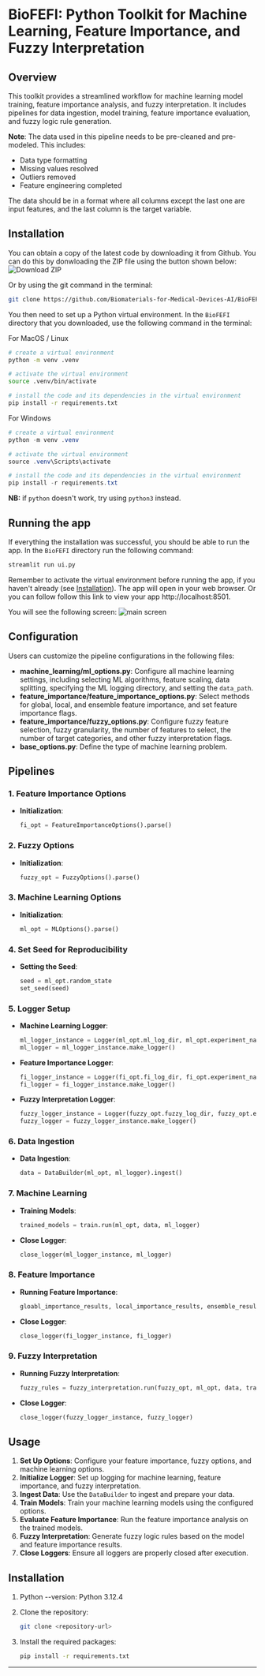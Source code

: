 # BioFEFI: Python Toolkit for Machine Learning, Feature Importance, and Fuzzy Interpretation

## Overview

This toolkit provides a streamlined workflow for machine learning model training, feature importance analysis, and fuzzy interpretation. It includes pipelines for data ingestion, model training, feature importance evaluation, and fuzzy logic rule generation.

**Note**: The data used in this pipeline needs to be pre-cleaned and pre-modeled. This includes:
- Data type formatting
- Missing values resolved
- Outliers removed
- Feature engineering completed

The data should be in a format where all columns except the last one are input features, and the last column is the target variable.

## Installation

You can obtain a copy of the latest code by downloading it from Github. You can do this by donwloading the ZIP file using the button shown below:
![Download ZIP](static/download-zip.png)

Or by using the git command in the terminal:
```bash
git clone https://github.com/Biomaterials-for-Medical-Devices-AI/BioFEFI.git
```

You then need to set up a Python virtual environment. In the `BioFEFI` directory that you downloaded, use the following command in the terminal:

For MacOS / Linux
```bash
# create a virtual environment
python -m venv .venv

# activate the virtual environment
source .venv/bin/activate

# install the code and its dependencies in the virtual environment
pip install -r requirements.txt
```

For Windows
```powershell
# create a virtual environment
python -m venv .venv

# activate the virtual environment
source .venv\Scripts\activate

# install the code and its dependencies in the virtual environment
pip install -r requirements.txt
```

**NB:** if `python` doesn't work, try using `python3` instead.

## Running the app

If everything the installation was successful, you should be able to run the app. In the `BioFEFI` directory run the following command:

```bash
streamlit run ui.py
```

Remember to activate the virtual environment before running the app, if you haven't already (see [Installation](#installation)). The app will open in your web browser. Or you can follow follow this link to view your app http://localhost:8501.

You will see the following screen:
![main screen](static/main-screen.png)

## Configuration

Users can customize the pipeline configurations in the following files:

- **machine_learning/ml_options.py**: Configure all machine learning settings, including selecting ML algorithms, feature scaling, data splitting, specifying the ML logging directory, and setting the `data_path`.
- **feature_importance/feature_importance_options.py**: Select methods for global, local, and ensemble feature importance, and set feature importance flags.
- **feature_importance/fuzzy_options.py**: Configure fuzzy feature selection, fuzzy granularity, the number of features to select, the number of target categories, and other fuzzy interpretation flags.
- **base_options.py**: Define the type of machine learning problem.

## Pipelines

### 1. Feature Importance Options
- **Initialization**: 
  ```python
  fi_opt = FeatureImportanceOptions().parse()
  ```

### 2. Fuzzy Options
- **Initialization**: 
  ```python
  fuzzy_opt = FuzzyOptions().parse()
  ```

### 3. Machine Learning Options
- **Initialization**: 
  ```python
  ml_opt = MLOptions().parse()
  ```

### 4. Set Seed for Reproducibility
- **Setting the Seed**: 
  ```python
  seed = ml_opt.random_state
  set_seed(seed)
  ```

### 5. Logger Setup
- **Machine Learning Logger**: 
  ```python
  ml_logger_instance = Logger(ml_opt.ml_log_dir, ml_opt.experiment_name)
  ml_logger = ml_logger_instance.make_logger()
  ```
- **Feature Importance Logger**: 
  ```python
  fi_logger_instance = Logger(fi_opt.fi_log_dir, fi_opt.experiment_name)
  fi_logger = fi_logger_instance.make_logger()
  ```
- **Fuzzy Interpretation Logger**: 
  ```python
  fuzzy_logger_instance = Logger(fuzzy_opt.fuzzy_log_dir, fuzzy_opt.experiment_name)
  fuzzy_logger = fuzzy_logger_instance.make_logger()
  ```

### 6. Data Ingestion
- **Data Ingestion**: 
  ```python
  data = DataBuilder(ml_opt, ml_logger).ingest()
  ```

### 7. Machine Learning
- **Training Models**: 
  ```python
  trained_models = train.run(ml_opt, data, ml_logger)
  ```
- **Close Logger**: 
  ```python
  close_logger(ml_logger_instance, ml_logger)
  ```

### 8. Feature Importance
- **Running Feature Importance**: 
  ```python
  gloabl_importance_results, local_importance_results, ensemble_results = feature_importance.run(fi_opt, data, trained_models, fi_logger)
  ```
- **Close Logger**: 
  ```python
  close_logger(fi_logger_instance, fi_logger)
  ```

### 9. Fuzzy Interpretation
- **Running Fuzzy Interpretation**: 
  ```python
  fuzzy_rules = fuzzy_interpretation.run(fuzzy_opt, ml_opt, data, trained_models, ensemble_results, fuzzy_logger)
  ```
- **Close Logger**: 
  ```python
  close_logger(fuzzy_logger_instance, fuzzy_logger)
  ```

## Usage

1. **Set Up Options**: Configure your feature importance, fuzzy options, and machine learning options.
2. **Initialize Logger**: Set up logging for machine learning, feature importance, and fuzzy interpretation.
3. **Ingest Data**: Use the `DataBuilder` to ingest and prepare your data.
4. **Train Models**: Train your machine learning models using the configured options.
5. **Evaluate Feature Importance**: Run the feature importance analysis on the trained models.
6. **Fuzzy Interpretation**: Generate fuzzy logic rules based on the model and feature importance results.
7. **Close Loggers**: Ensure all loggers are properly closed after execution.

## Installation

1. Python --version: Python 3.12.4

2. Clone the repository:
   ```bash
   git clone <repository-url>
   ```
3. Install the required packages:
   ```bash
   pip install -r requirements.txt
   ```



---

